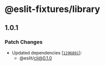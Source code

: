 # @eslit-fixtures/library

## 1.0.1

### Patch Changes

- Updated dependencies [[`1296891`](https://github.com/LoredDev/ESLit/commit/1296891431117c9a386d36d84c8d402013c3a094)]:
  - @eslit/cli@0.1.0
